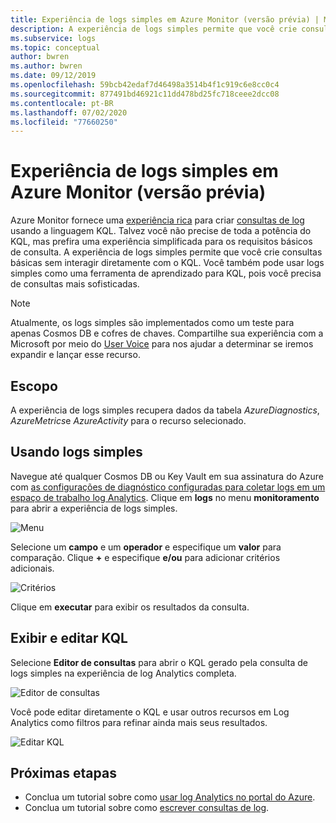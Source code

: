 ```yaml
---
title: Experiência de logs simples em Azure Monitor (versão prévia) | Microsoft Docs
description: A experiência de logs simples permite que você crie consultas básicas no Azure Monitor sem interagir diretamente com o KQL.
ms.subservice: logs
ms.topic: conceptual
author: bwren
ms.author: bwren
ms.date: 09/12/2019
ms.openlocfilehash: 59bcb42edaf7d46498a3514b4f1c919c6e8cc0c4
ms.sourcegitcommit: 877491bd46921c11dd478bd25fc718ceee2dcc08
ms.contentlocale: pt-BR
ms.lasthandoff: 07/02/2020
ms.locfileid: "77660250"
---
```

# <a name="simple-logs-experience-in-azure-monitor-preview"></a>Experiência de logs simples em Azure Monitor (versão prévia)
Azure Monitor fornece uma [experiência rica](get-started-portal.md) para criar [consultas de log](log-query-overview.md) usando a linguagem KQL. Talvez você não precise de toda a potência do KQL, mas prefira uma experiência simplificada para os requisitos básicos de consulta. A experiência de logs simples permite que você crie consultas básicas sem interagir diretamente com o KQL. Você também pode usar logs simples como uma ferramenta de aprendizado para KQL, pois você precisa de consultas mais sofisticadas.

> [!NOTE]
> Atualmente, os logs simples são implementados como um teste para apenas Cosmos DB e cofres de chaves. Compartilhe sua experiência com a Microsoft por meio do [User Voice](https://feedback.azure.com/forums/913690-azure-monitor) para nos ajudar a determinar se iremos expandir e lançar esse recurso.


## <a name="scope"></a>Escopo
A experiência de logs simples recupera dados da tabela *AzureDiagnostics*, *AzureMetrics*e *AzureActivity* para o recurso selecionado. 

## <a name="using-simple-logs"></a>Usando logs simples
Navegue até qualquer Cosmos DB ou Key Vault em sua assinatura do Azure com [as configurações de diagnóstico configuradas para coletar logs em um espaço de trabalho log Analytics](../platform/resource-logs-collect-storage.md). Clique em **logs** no menu **monitoramento** para abrir a experiência de logs simples.

![Menu](media/simple-logs/menu.png)

Selecione um **campo** e um **operador** e especifique um **valor** para comparação. Clique **+** e especifique **e/ou** para adicionar critérios adicionais.

![Critérios](media/simple-logs/criteria.png)

Clique em **executar** para exibir os resultados da consulta.

## <a name="view-and-edit-kql"></a>Exibir e editar KQL
Selecione **Editor de consultas** para abrir o KQL gerado pela consulta de logs simples na experiência de log Analytics completa. 

![Editor de consultas](media/simple-logs/query-editor.png)

Você pode editar diretamente o KQL e usar outros recursos em Log Analytics como filtros para refinar ainda mais seus resultados.

![Editar KQL](media/simple-logs/edit-kql.png)


## <a name="next-steps"></a>Próximas etapas

- Conclua um tutorial sobre como [usar log Analytics no portal do Azure](get-started-portal.md).
- Conclua um tutorial sobre como [escrever consultas de log](get-started-portal.md).
